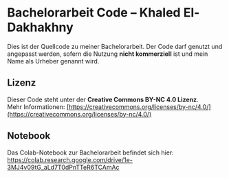 # Bachelorarbeit Code – Khaled El-Dakhakhny

Dies ist der Quellcode zu meiner Bachelorarbeit. Der Code darf genutzt und angepasst werden, 
sofern die Nutzung **nicht kommerziell** ist und mein Name als Urheber genannt wird.

## Lizenz

Dieser Code steht unter der **Creative Commons BY-NC 4.0 Lizenz**.  
Mehr Informationen: [https://creativecommons.org/licenses/by-nc/4.0/](https://creativecommons.org/licenses/by-nc/4.0/)

## Notebook

Das Colab-Notebook zur Bachelorarbeit befindet sich hier:  
https://colab.research.google.com/drive/1e-3MJ4v09tG_aLd7T0dPnTTeR6TCAmAc
